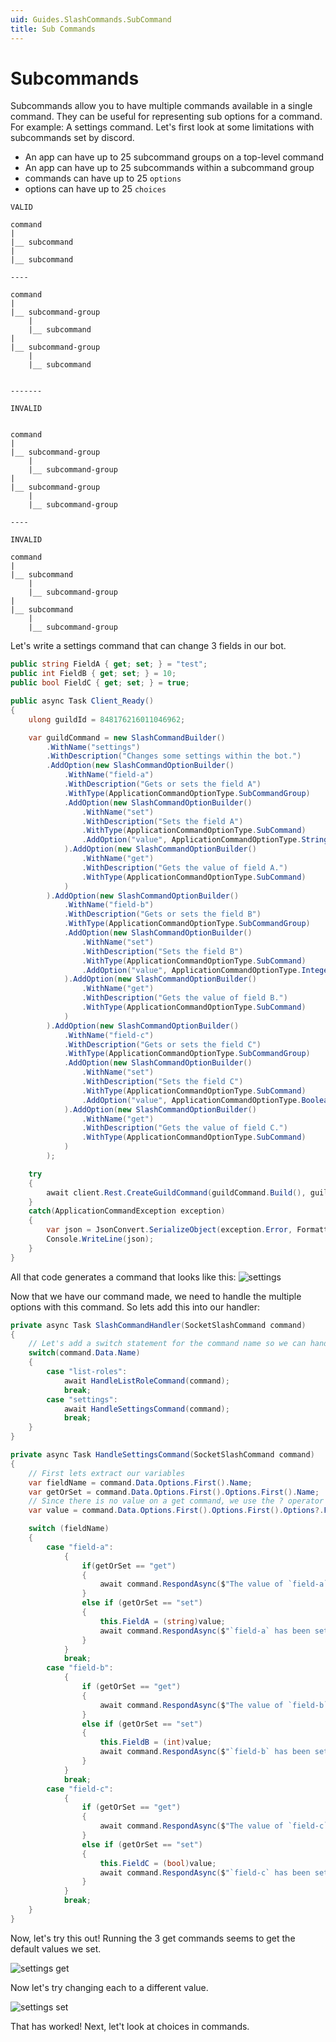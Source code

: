 ```yaml
---
uid: Guides.SlashCommands.SubCommand
title: Sub Commands
---
```


# Subcommands

Subcommands allow you to have multiple commands available in a single command. They can be useful for representing sub options for a command. For example: A settings command. Let's first look at some limitations with subcommands set by discord.

- An app can have up to 25 subcommand groups on a top-level command
- An app can have up to 25 subcommands within a subcommand group
- commands can have up to 25 `options`
- options can have up to 25 `choices`

```
VALID

command
|
|__ subcommand
|
|__ subcommand

----

command
|
|__ subcommand-group
    |
    |__ subcommand
|
|__ subcommand-group
    |
    |__ subcommand


-------

INVALID


command
|
|__ subcommand-group
    |
    |__ subcommand-group
|
|__ subcommand-group
    |
    |__ subcommand-group

----

INVALID

command
|
|__ subcommand
    |
    |__ subcommand-group
|
|__ subcommand
    |
    |__ subcommand-group
```

Let's write a settings command that can change 3 fields in our bot.

```cs
public string FieldA { get; set; } = "test";
public int FieldB { get; set; } = 10;
public bool FieldC { get; set; } = true;

public async Task Client_Ready()
{
    ulong guildId = 848176216011046962;

    var guildCommand = new SlashCommandBuilder()
        .WithName("settings")
        .WithDescription("Changes some settings within the bot.")
        .AddOption(new SlashCommandOptionBuilder()
            .WithName("field-a")
            .WithDescription("Gets or sets the field A")
            .WithType(ApplicationCommandOptionType.SubCommandGroup)
            .AddOption(new SlashCommandOptionBuilder()
                .WithName("set")
                .WithDescription("Sets the field A")
                .WithType(ApplicationCommandOptionType.SubCommand)
                .AddOption("value", ApplicationCommandOptionType.String, "the value to set the field", isRequired: true)
            ).AddOption(new SlashCommandOptionBuilder()
                .WithName("get")
                .WithDescription("Gets the value of field A.")
                .WithType(ApplicationCommandOptionType.SubCommand)
            )
        ).AddOption(new SlashCommandOptionBuilder()
            .WithName("field-b")
            .WithDescription("Gets or sets the field B")
            .WithType(ApplicationCommandOptionType.SubCommandGroup)
            .AddOption(new SlashCommandOptionBuilder()
                .WithName("set")
                .WithDescription("Sets the field B")
                .WithType(ApplicationCommandOptionType.SubCommand)
                .AddOption("value", ApplicationCommandOptionType.Integer, "the value to set the fie to.", isRequired: true)
            ).AddOption(new SlashCommandOptionBuilder()
                .WithName("get")
                .WithDescription("Gets the value of field B.")
                .WithType(ApplicationCommandOptionType.SubCommand)
            )
        ).AddOption(new SlashCommandOptionBuilder()
            .WithName("field-c")
            .WithDescription("Gets or sets the field C")
            .WithType(ApplicationCommandOptionType.SubCommandGroup)
            .AddOption(new SlashCommandOptionBuilder()
                .WithName("set")
                .WithDescription("Sets the field C")
                .WithType(ApplicationCommandOptionType.SubCommand)
                .AddOption("value", ApplicationCommandOptionType.Boolean, "the value to set the fie to.", isRequired: true)
            ).AddOption(new SlashCommandOptionBuilder()
                .WithName("get")
                .WithDescription("Gets the value of field C.")
                .WithType(ApplicationCommandOptionType.SubCommand)
            )
        );

    try
    {
        await client.Rest.CreateGuildCommand(guildCommand.Build(), guildId);
    }
    catch(ApplicationCommandException exception)
    {
        var json = JsonConvert.SerializeObject(exception.Error, Formatting.Indented);
        Console.WriteLine(json);
    }
}
```

All that code generates a command that looks like this:
![settings](images/settings1.png)

Now that we have our command made, we need to handle the multiple options with this command. So lets add this into our handler:

```cs
private async Task SlashCommandHandler(SocketSlashCommand command)
{
    // Let's add a switch statement for the command name so we can handle multiple commands in one event.
    switch(command.Data.Name)
    {
        case "list-roles":
            await HandleListRoleCommand(command);
            break;
        case "settings":
            await HandleSettingsCommand(command);
            break;
    }
}

private async Task HandleSettingsCommand(SocketSlashCommand command)
{
    // First lets extract our variables
    var fieldName = command.Data.Options.First().Name;
    var getOrSet = command.Data.Options.First().Options.First().Name;
    // Since there is no value on a get command, we use the ? operator because "Options" can be null.
    var value = command.Data.Options.First().Options.First().Options?.FirstOrDefault().Value;

    switch (fieldName)
    {
        case "field-a":
            {
                if(getOrSet == "get")
                {
                    await command.RespondAsync($"The value of `field-a` is `{FieldA}`");
                }
                else if (getOrSet == "set")
                {
                    this.FieldA = (string)value;
                    await command.RespondAsync($"`field-a` has been set to `{FieldA}`");
                }
            }
            break;
        case "field-b":
            {
                if (getOrSet == "get")
                {
                    await command.RespondAsync($"The value of `field-b` is `{FieldB}`");
                }
                else if (getOrSet == "set")
                {
                    this.FieldB = (int)value;
                    await command.RespondAsync($"`field-b` has been set to `{FieldB}`");
                }
            }
            break;
        case "field-c":
            {
                if (getOrSet == "get")
                {
                    await command.RespondAsync($"The value of `field-c` is `{FieldC}`");
                }
                else if (getOrSet == "set")
                {
                    this.FieldC = (bool)value;
                    await command.RespondAsync($"`field-c` has been set to `{FieldC}`");
                }
            }
            break;
    }
}

```

Now, let's try this out! Running the 3 get commands seems to get the default values we set.

![settings get](images/settings2.png)

Now let's try changing each to a different value.

![settings set](images/settings3.png)

That has worked! Next, let't look at choices in commands.
